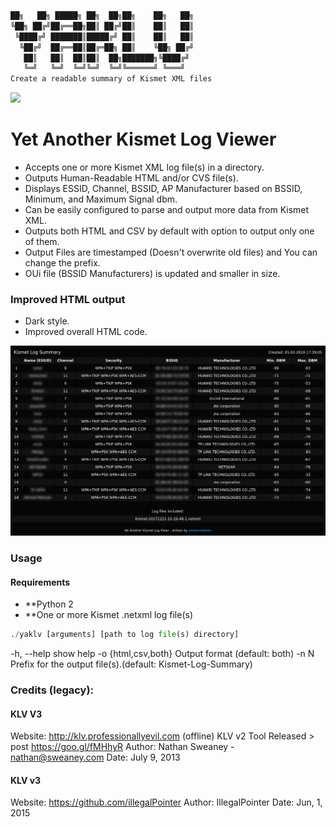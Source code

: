 ```python
██╗   ██╗ █████╗ ██╗  ██╗██╗    ██╗   ██╗
╚██╗ ██╔╝██╔══██╗██║ ██╔╝██║    ██║   ██║
 ╚████╔╝ ███████║█████╔╝ ██║    ██║   ██║
  ╚██╔╝  ██╔══██║██╔═██╗ ██║    ╚██╗ ██╔╝
   ██║   ██║  ██║██║  ██╗███████╗╚████╔╝
   ╚═╝   ╚═╝  ╚═╝╚═╝  ╚═╝╚══════╝ ╚═══╝
Create a readable summary of Kismet XML files
```
<p align="left">
<img src="https://img.shields.io/badge/Python-2-yellow.svg"></a>
</p>

# Yet Another Kismet Log Viewer
+ Accepts one or more Kismet XML log file(s) in a directory.
+ Outputs Human-Readable HTML and/or CVS file(s).
+ Displays ESSID, Channel, BSSID, AP Manufacturer based on BSSID, Minimum, and Maximum Signal dbm.
+ Can be easily configured to parse and output more data from Kismet XML.
+ Outputs both HTML and CSV by default with option to output only one of them.
+ Output Files are timestamped (Doesn't overwrite old files) and You can change the prefix.
+ OUi file (BSSID Manufacturers) is updated and smaller in size.

### Improved HTML output
+ Dark style.
+ Improved overall HTML code.
<img src="https://github.com/mohamedation/YAKLV/blob/master/yaklv-html.png">

### Usage
#### Requirements
* **Python 2
* **One or more Kismet .netxml log file(s)

```python
./yaklv [arguments] [path to log file(s) directory]
```

-h, --help          show help
-o {html,csv,both}  Output format (default: both)
-n N                Prefix for the output file(s).(default: Kismet-Log-Summary)

### Credits (legacy):
#### KLV V3
Website: http://klv.professionallyevil.com (offline)
KLV v2 Tool Released > post https://goo.gl/fMHhyR
Author:  Nathan Sweaney - nathan@sweaney.com
Date:   July 9, 2013

#### KLV v3
Website: https://github.com/illegalPointer
Author: IllegalPointer
Date: Jun, 1, 2015
